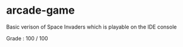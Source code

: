 # arcade-game
Basic verison of Space Invaders which is playable on the IDE console

Grade : 100 / 100
